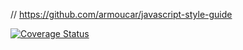 // https://github.com/armoucar/javascript-style-guide

[![Coverage Status](https://coveralls.io/repos/github/jairodrigues/node_sequelize/badge.svg?branch=master)](https://coveralls.io/github/jairodrigues/node_sequelize?branch=master)
